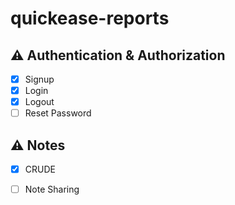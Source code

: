 # quickease-reports

## ⚠️ Authentication & Authorization
- [x] Signup
- [x] Login
- [x] Logout
- [ ] Reset Password

## ⚠️ Notes
- [x] CRUDE
- [ ] Note Sharing

